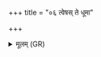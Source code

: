 +++
title = "०६ त्वेषस् ते धूमा"

+++
<details><summary>मूलम् (GR)</summary>

त्वेषस् ते धूमा ऊर्णोति  
दिवि षं छुक आततः ।  
सूरो न हि द्यता त्वां  
कृपा पावक रोचसे ॥
</details>
